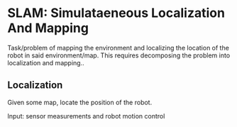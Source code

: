 # SLAM: Simulataeneous Localization And Mapping

Task/problem of mapping the environment and localizing the location of the robot in said environment/map. This requires decomposing the problem into localization and mapping..

## Localization
Given some map, locate the position of the robot.

Input: sensor measurements and robot motion control